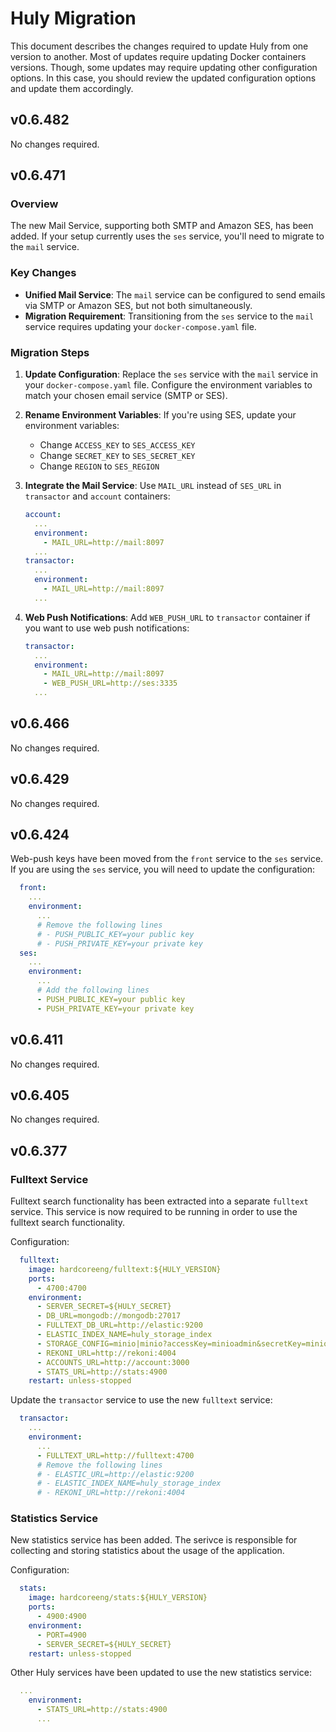 # Huly Migration

This document describes the changes required to update Huly from one version to another. Most of updates require updating Docker containers versions.
Though, some updates may require updating other configuration options. In this case, you should review the updated configuration options and update them accordingly.

## v0.6.482

No changes required.

## v0.6.471

### Overview

The new Mail Service, supporting both SMTP and Amazon SES, has been added. If your setup currently uses the `ses` service, you'll need to migrate to the `mail` service.

### Key Changes

- **Unified Mail Service**: The `mail` service can be configured to send emails via SMTP or Amazon SES, but not both simultaneously.
- **Migration Requirement**: Transitioning from the `ses` service to the `mail` service requires updating your `docker-compose.yaml` file.

### Migration Steps

1. **Update Configuration**: Replace the `ses` service with the `mail` service in your `docker-compose.yaml` file. Configure the environment variables to match your chosen email service (SMTP or SES).

2. **Rename Environment Variables**: If you're using SES, update your environment variables:
   - Change `ACCESS_KEY` to `SES_ACCESS_KEY`
   - Change `SECRET_KEY` to `SES_SECRET_KEY`
   - Change `REGION` to `SES_REGION`

3. **Integrate the Mail Service**: Use `MAIL_URL` instead of `SES_URL` in `transactor` and `account` containers:

    ```yaml
    account:
      ...
      environment:
        - MAIL_URL=http://mail:8097
      ...
    transactor:
      ...
      environment:
        - MAIL_URL=http://mail:8097
      ...
    ```
4. **Web Push Notifications**: Add `WEB_PUSH_URL` to `transactor` container if you want to use web push notifications:
    ```yaml
    transactor:
      ...
      environment:
        - MAIL_URL=http://mail:8097
        - WEB_PUSH_URL=http://ses:3335
      ...
    ```


## v0.6.466

No changes required.

## v0.6.429

No changes required.

## v0.6.424

Web-push keys have been moved from the `front` service to the `ses` service. If you are using the `ses` service, you will need to update the configuration:

```yaml
  front:
    ...
    environment:
      ...
      # Remove the following lines
      # - PUSH_PUBLIC_KEY=your public key
      # - PUSH_PRIVATE_KEY=your private key
  ses:
    ...
    environment:
      ...
      # Add the following lines
      - PUSH_PUBLIC_KEY=your public key
      - PUSH_PRIVATE_KEY=your private key
```

## v0.6.411

No changes required.

## v0.6.405

No changes required.

## v0.6.377

### Fulltext Service

Fulltext search functionality has been extracted into a separate `fulltext` service. This service is now required to be running in order to use the fulltext search functionality.

Configuration:

```yaml
  fulltext:
    image: hardcoreeng/fulltext:${HULY_VERSION}
    ports:
      - 4700:4700
    environment:
      - SERVER_SECRET=${HULY_SECRET}
      - DB_URL=mongodb://mongodb:27017
      - FULLTEXT_DB_URL=http://elastic:9200
      - ELASTIC_INDEX_NAME=huly_storage_index
      - STORAGE_CONFIG=minio|minio?accessKey=minioadmin&secretKey=minioadmin
      - REKONI_URL=http://rekoni:4004
      - ACCOUNTS_URL=http://account:3000
      - STATS_URL=http://stats:4900
    restart: unless-stopped
```

Update the `transactor` service to use the new `fulltext` service:

```yaml
  transactor:
    ...
    environment:
      ...
      - FULLTEXT_URL=http://fulltext:4700
      # Remove the following lines
      # - ELASTIC_URL=http://elastic:9200
      # - ELASTIC_INDEX_NAME=huly_storage_index
      # - REKONI_URL=http://rekoni:4004
```

### Statistics Service

New statistics service has been added. The serivce is responsible for collecting and storing statistics about the usage of the application.

Configuration:

```yaml
  stats:
    image: hardcoreeng/stats:${HULY_VERSION}
    ports:
      - 4900:4900
    environment:
      - PORT=4900
      - SERVER_SECRET=${HULY_SECRET}
    restart: unless-stopped
```

Other Huly services have been updated to use the new statistics service:

```yaml
  ...
    environment:
      - STATS_URL=http://stats:4900
      ...
```
